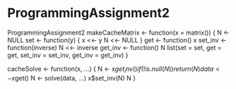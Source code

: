 # ProgrammingAssignment2
ProgrammingAssignment2
 makeCacheMatrix <- function(x = matrix()) {
  N <- NULL
  set <- function(y) {
    x <<- y
    N <<- NULL
    }
       get <- function() x
       set_inv <- function(inverse) N <<- inverse
       get_inv <- function() N
       list(set = set,
                       get = get,
                       set_inv = set_inv,
                       get_inv = get_inv)
}

cacheSolve <- function(x, ...) {
  N <- x$get_inv()
  if (!is.null(N)) {
    return(N)
  }
  data <- x$get()
  N <- solve(data, ...)
  x$set_inv(N)
  N
}
